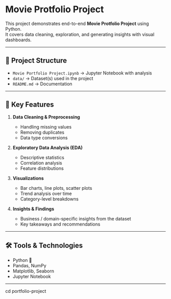 # Movie Protfolio Project 

This project demonstrates end-to-end **Movie Protfolio Project** using Python.  
It covers data cleaning, exploration, and generating insights with visual dashboards.

---

## 📂 Project Structure
- `Movie Portfolio Project.ipynb` → Jupyter Notebook with analysis  
- `data/` → Dataset(s) used in the project  
- `README.md` → Documentation  

---

## 🔑 Key Features
1. **Data Cleaning & Preprocessing**  
   - Handling missing values  
   - Removing duplicates  
   - Data type conversions  

2. **Exploratory Data Analysis (EDA)**  
   - Descriptive statistics  
   - Correlation analysis  
   - Feature distributions  

3. **Visualizations**  
   - Bar charts, line plots, scatter plots  
   - Trend analysis over time  
   - Category-level breakdowns  

4. **Insights & Findings**  
   - Business / domain-specific insights from the dataset  
   - Key takeaways and recommendations  

---

## 🛠️ Tools & Technologies
- Python 🐍  
- Pandas, NumPy  
- Matplotlib, Seaborn  
- Jupyter Notebook  

---


cd portfolio-project

